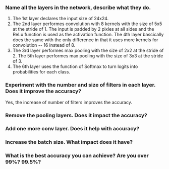 ### Name all the layers in the network, describe what they do.
1. The 1st layer declares the input size of 24x24.
2. The 2nd layer performes convolution with 8 kernels with the size of 5x5 at the stride of 1. The input is padded by 2 pixles at all sides and the ReLu function is used as the activation function. The 4th layer bascically does the same with the only difference in that it uses more kernels for convolution -- 16 instead of 8. 
3. The 3rd layer performes max pooling with the size of 2x2 at the stride of 2. The 5th layer performes max pooling with the size of 3x3 at the stride of 3.
5. The 6th layer uses the function of Softmax to turn logits into probabilities for each class. 

### Experiment with the number and size of filters in each layer. Does it improve the accuracy?
Yes, the increase of number of filters improves the accuracy.

### Remove the pooling layers. Does it impact the accuracy?


### Add one more conv layer. Does it help with accuracy?

### Increase the batch size. What impact does it have?

### What is the best accuracy you can achieve? Are you over 99%? 99.5%?
